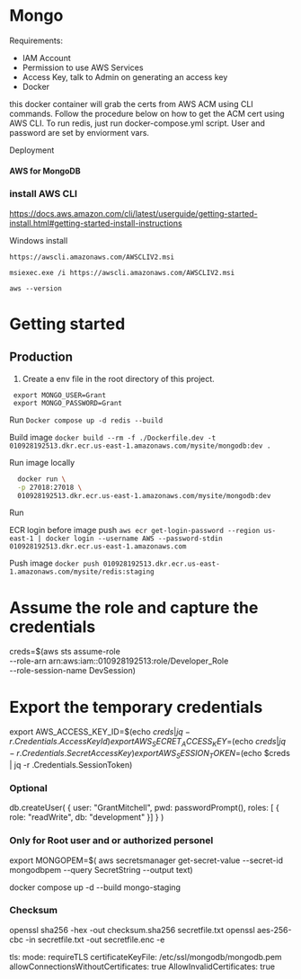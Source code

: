 # Mongo

Requirements:

* IAM Account
* Permission to use AWS Services
* Access Key, talk to Admin on generating an access key
* Docker

this docker container will grab the certs from AWS ACM using CLI commands. Follow the procedure below on how to get the ACM cert using AWS CLI. To run redis, just run docker-compose.yml script. User and password are set by enviorment vars. 

Deployment

#### AWS for MongoDB

### install AWS CLI 
https://docs.aws.amazon.com/cli/latest/userguide/getting-started-install.html#getting-started-install-instructions

Windows install 

`https://awscli.amazonaws.com/AWSCLIV2.msi`

`msiexec.exe /i https://awscli.amazonaws.com/AWSCLIV2.msi`

`aws --version`

# Getting started

## Production

1. Create a env file in the root directory of this project.

```
 export MONGO_USER=Grant
 export MONGO_PASSWORD=Grant

```
Run `Docker compose up -d redis --build` 

Build image
`docker build --rm -f ./Dockerfile.dev -t 010928192513.dkr.ecr.us-east-1.amazonaws.com/mysite/mongodb:dev .`

Run image locally
```bash
  docker run \
  -p 27018:27018 \
  010928192513.dkr.ecr.us-east-1.amazonaws.com/mysite/mongodb:dev
```

Run 

ECR login before image push
`aws ecr get-login-password --region us-east-1 | docker login --username AWS --password-stdin 010928192513.dkr.ecr.us-east-1.amazonaws.com`

Push image
`docker push 010928192513.dkr.ecr.us-east-1.amazonaws.com/mysite/redis:staging`


# Assume the role and capture the credentials
creds=$(aws sts assume-role \
  --role-arn arn:aws:iam::010928192513:role/Developer_Role \
  --role-session-name DevSession)

# Export the temporary credentials
export AWS_ACCESS_KEY_ID=$(echo $creds | jq -r .Credentials.AccessKeyId)
export AWS_SECRET_ACCESS_KEY=$(echo $creds | jq -r .Credentials.SecretAccessKey)
export AWS_SESSION_TOKEN=$(echo $creds | jq -r .Credentials.SessionToken)


### Optional
db.createUser(
  {
    user: "GrantMitchell",
    pwd:  passwordPrompt(),
    roles: [ { role: "readWrite", db: "development" }]
  }
)

### Only for Root user and or authorized personel
export MONGOPEM=$( aws secretsmanager get-secret-value --secret-id mongodbpem --query SecretString --output text)

docker compose up -d --build mongo-staging

### Checksum
openssl sha256 -hex -out checksum.sha256 secretfile.txt
openssl aes-256-cbc -in secretfile.txt -out secretfile.enc -e


  tls:
    mode: requireTLS
    certificateKeyFile: /etc/ssl/mongodb/mongodb.pem
    allowConnectionsWithoutCertificates: true
    AllowInvalidCertificates: true